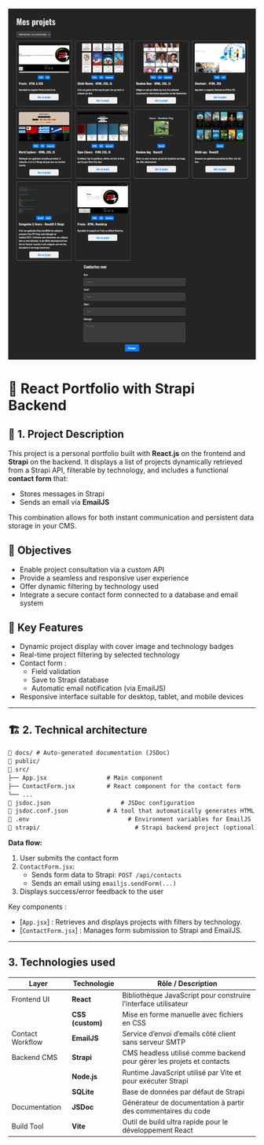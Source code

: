 ![Carte projets](./img/capture-exercice-Mon-portfolio.png)

# 🎨 React Portfolio with Strapi Backend

## 📝 1. Project Description

This project is a personal portfolio built with **React.js** on the frontend and **Strapi** on the backend.
It displays a list of projects dynamically retrieved from a Strapi API, filterable by technology, and includes a functional **contact form** that:

- Stores messages in Strapi
- Sends an email via **EmailJS**

This combination allows for both instant communication and persistent data storage in your CMS.

## 🎯 Objectives

- Enable project consultation via a custom API
- Provide a seamless and responsive user experience
- Offer dynamic filtering by technology used
- Integrate a secure contact form connected to a database and email system

## 🧠 Key Features

- Dynamic project display with cover image and technology badges
- Real-time project filtering by selected technology
- Contact form :
  - Field validation
  - Save to Strapi database
  - Automatic email notification (via EmailJS)
- Responsive interface suitable for desktop, tablet, and mobile devices

---

## 🏗️ 2. Technical architecture
```txt
📁 docs/ # Auto-generated documentation (JSDoc)
📁 public/
📁 src/
├── App.jsx         	    # Main component
├── ContactForm.jsx 	    # React component for the contact form
└── ...
📄 jsdoc.json 				    # JSDoc configuration
📄 jsdoc.conf.json		    # A tool that automatically generates HTML documentation
📄 .env 						      # Environment variables for EmailJS
📁 strapi/ 						    # Strapi backend project (optional)
```

**Data flow:**

1. User submits the contact form
2. `ContactForm.jsx`:
   - Sends form data to Strapi: `POST /api/contacts`
   - Sends an email using `emailjs.sendForm(...)`
3. Displays success/error feedback to the user

Key components :
- [`App.jsx`] : Retrieves and displays projects with filters by technology.
- [`ContactForm.jsx`] : Manages form submission to Strapi and EmailJS.

---

## 3. Technologies used

| Layer             | Technologie      | Rôle / Description                                                    |
|-------------------| ---------------- | --------------------------------------------------------------------- |
| Frontend UI       | **React**        | Bibliothèque JavaScript pour construire l’interface utilisateur       |
		                | **CSS (custom)** | Mise en forme manuelle avec fichiers en CSS                           |
| Contact Workflow  | **EmailJS**      | Service d’envoi d’emails côté client sans serveur SMTP                |
| Backend CMS       | **Strapi**       | CMS headless utilisé comme backend pour gérer les projets et contacts |
                    | **Node.js**      | Runtime JavaScript utilisé par Vite et pour exécuter Strapi           |
                    | **SQLite**       | Base de données par défaut de Strapi                                  |
| Documentation     | **JSDoc**        | Générateur de documentation à partir des commentaires du code         |
| Build Tool        | **Vite**         | Outil de build ultra rapide pour le développement React               |



